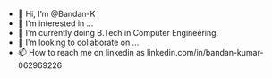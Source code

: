 - 👋 Hi, I’m @Bandan-K
- 👀 I’m interested in ...
- 🌱 I’m currently doing B.Tech in Computer Engineering.
- 💞️ I’m looking to collaborate on ...
- 📫 How to reach me on linkedin as linkedin.com/in/bandan-kumar-062969226

<!---
Bandan-K/Bandan-K is a ✨ special ✨ repository because its `README.md` (this file) appears on your GitHub profile.
You can click the Preview link to take a look at your changes.
--->
